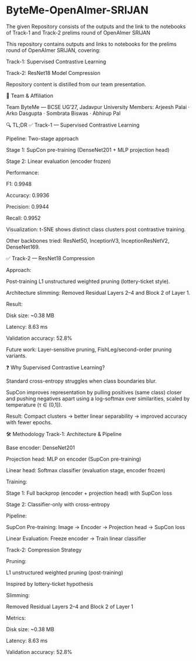# ByteMe-OpenAImer-SRIJAN

The given Repository consists of the outputs and the link to the notebooks of Track-1 and Track-2 prelims round of OpenAImer SRIJAN

This repository contains outputs and links to notebooks for the prelims round of OpenAImer SRIJAN, covering:

Track-1: Supervised Contrastive Learning

Track-2: ResNet18 Model Compression

Repository content is distilled from our team presentation.

📌 Team & Affiliation

Team ByteMe — BCSE UG’27, Jadavpur University
Members: Arjeesh Palai · Arko Dasgupta · Sombrata Biswas · Abhirup Pal

🔍 TL;DR
✅ Track-1 — Supervised Contrastive Learning

Pipeline: Two-stage approach

Stage 1: SupCon pre-training (DenseNet201 + MLP projection head)

Stage 2: Linear evaluation (encoder frozen)

Performance:

F1: 0.9948

Accuracy: 0.9936

Precision: 0.9944

Recall: 0.9952

Visualization: t-SNE shows distinct class clusters post contrastive training.

Other backbones tried: ResNet50, InceptionV3, InceptionResNetV2, DenseNet169.

✅ Track-2 — ResNet18 Compression

Approach:

Post-training L1 unstructured weighted pruning (lottery-ticket style).

Architecture slimming: Removed Residual Layers 2–4 and Block 2 of Layer 1.

Result:

Disk size: ~0.38 MB

Latency: 8.63 ms

Validation accuracy: 52.8%

Future work: Layer-sensitive pruning, FishLeg/second-order pruning variants.

❓ Why Supervised Contrastive Learning?

Standard cross-entropy struggles when class boundaries blur.

SupCon improves representation by pulling positives (same class) closer and pushing negatives apart using a log-softmax over similarities, scaled by temperature (τ ∈ (0,1]).

Result: Compact clusters → better linear separability → improved accuracy with fewer epochs.

🛠 Methodology
Track-1: Architecture & Pipeline

Base encoder: DenseNet201

Projection head: MLP on encoder (SupCon pre-training)

Linear head: Softmax classifier (evaluation stage, encoder frozen)

Training:

Stage 1: Full backprop (encoder + projection head) with SupCon loss

Stage 2: Classifier-only with cross-entropy

Pipeline:

SupCon Pre-training: Image → Encoder → Projection head → SupCon loss

Linear Evaluation: Freeze encoder → Train linear classifier

Track-2: Compression Strategy

Pruning:

L1 unstructured weighted pruning (post-training)

Inspired by lottery-ticket hypothesis

Slimming:

Removed Residual Layers 2–4 and Block 2 of Layer 1

Metrics:

Disk size: ~0.38 MB

Latency: 8.63 ms

Validation accuracy: 52.8%
